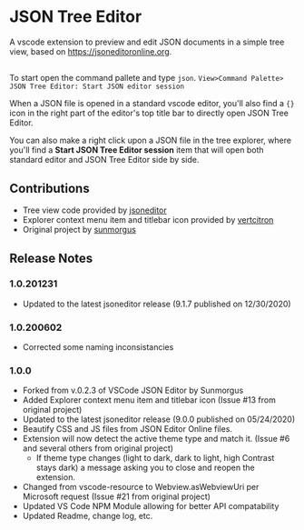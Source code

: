 # JSON Tree Editor

A vscode extension to preview and edit JSON documents in a simple tree view, based on <https://jsoneditoronline.org>.
##
To start open the command pallete and type `json`.
`View>Command Palette> JSON Tree Editor: Start JSON editor session`

When a JSON file is opened in a standard vscode editor, you'll also find a `{}` icon in the right part of the editor's
top title bar to directly open JSON Tree Editor.

You can also make a right click upon a JSON file in the tree explorer, where you'll find a
**Start JSON Tree Editor session** item that will open both standard editor and JSON Tree Editor side by side.

## Contributions

- Tree view code provided by [jsoneditor](https://github.com/josdejong/jsoneditor)
- Explorer context menu item and titlebar icon provided by [vertcitron](https://github.com/vertcitron)
- Original project by [sunmorgus](https://github.com/sunmorgus/vscode-json-editor)

## Release Notes

### 1.0.201231
- Updated to the latest jsoneditor release (9.1.7 published on 12/30/2020)

### 1.0.200602

- Corrected some naming inconsistancies

### 1.0.0

- Forked from v.0.2.3 of VSCode JSON Editor by Sunmorgus
- Added Explorer context menu item and titlebar icon (Issue #13 from original project)
- Updated to the latest jsoneditor release (9.0.0 published on 05/24/2020)
- Beautify CSS and JS files from JSON Editor Online files.
- Extension will now detect the active theme type and match it. (Issue #6 and several others from original project)
    - If theme type changes (light to dark, dark to light, high Contrast stays dark) a message asking you to
        close and reopen the extension.
- Changed from vscode-resource to Webview.asWebviewUri per Microsoft request (Issue #21 from original project)
- Updated VS Code NPM Module allowing for better API compatability
- Updated Readme, change log, etc.
